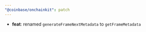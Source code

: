 ```yaml
---
"@coinbase/onchainkit": patch
---
```


- **feat**: renamed `generateFrameNextMetadata` to `getFrameMetadata`
